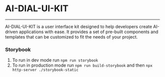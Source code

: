 # AI-DIAL-UI-KIT

---

AI-DIAL-UI-KIT is a user interface kit designed to help developers create AI-driven applications with ease. It provides a set of pre-built components and templates that can be customized to fit the needs of your project.

### Storybook

1. To run in dev mode run `npm run storybook`
2. To run in production mode run `npm run build-storybook` and then `npx http-server ./storybook-static`
